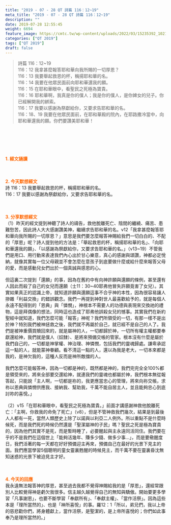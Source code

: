 ```yaml
---
title: "2019 - 07 - 28 QT 詩篇 116：12~19"
meta_title: "2019 - 07 - 28 QT 詩篇 116：12~19"
description: ""
date: 2019-07-28 12:55:45
weight: 6694
feature_image: https://cmtc.tw/wp-content/uploads/2022/03/15235392_10211799862337740_180693556567566654_o-1.webp
categories: ["QT 2019"]
tags: ["QT 2019"]
draft: false
---
```


<blockquote>詩篇 116：12~19<br />
116：12 我拿甚麼報答耶和華向我所賜的一切厚恩？<br />
116：13 我要舉起救恩的杯，稱揚耶和華的名。<br />
116：14 我要在他眾民面前向耶和華還我的願。<br />
116：15 在耶和華眼中，看聖民之死極為寶貴。<br />
116：16 耶和華啊，我真是你的僕人；我是你的僕人，是你婢女的兒子。你已經解開我的綁索。<br />
116：17 我要以感謝為祭獻給你，又要求告耶和華的名。<br />
116：18、19 我要在他眾民面前，在耶和華殿的院內，在耶路撒冷當中，向耶和華還我的願。你們要讚美耶和華！</blockquote><br />
&nbsp;<br />
<br />
&nbsp;<br />
<br />
<span style="color: #ff6600;"><strong>1. </strong><strong>經文誦讀</strong></span><br />
<br />
<span style="color: #ff6600;"><strong> </strong></span><br />
<br />
<span style="color: #ff6600;"><strong>2. 今天默想</strong><strong>經文<br />
</strong></span>詩 116：13 我要舉起救恩的杯，稱揚耶和華的名。<br />
116：17 我要以感謝為祭獻給你，又要求告耶和華的名。<br />
<br />
&nbsp;<br />
<br />
<span style="color: #ff6600;"><strong>3. 分享默想經文<br />
</strong></span>（1）昨天的經文提到神聽了詩人的禱告，救他脫離死亡、陰間的纏繞、痛苦、患難愁苦，因此詩人大大感謝讚美神，繼續求告耶和華的名。v12「我拿甚麼報答耶和華向我所賜的一切厚恩？」意思是我們要怎麼報答神賜給我們一切白白的、不配的「厚恩」呢？詩人提到他的方法是：「舉起救恩的杯，稱揚耶和華的名」、「向耶和華還我的願」、「以感謝為祭獻給你，又要求告耶和華的名。」（v13~19）不管我們是用口、用行動來表達我們內心出於甘心樂意，真心的感謝與頌讚，神都必定悅納，就像其實每一位父母親並不會怎麼在意孩子到底要做什麼或給什麼來報答父母的愛，而是感動兒女們出於一個真誠與感恩的心。<br />
<br />
但這裏二次提到「還願」的事，因為在舊約中有向神許願與還願的條例，甚至還有人因此而殺了自己的女兒而還願（士11：30~40耶弗他冒失許願竟害了女兒）。其實如果真正的認識上帝，就知道許願與還願這事不合乎神的本性，因為很容易讓人摻雜「利益交換」的錯誤觀念。我們一再提到神對世人最喜歡給予的，就是每個人永遠不配得到的「恩典」與「憐憫」，神根本不需要人的功德與表現來交換祂的禮物，這是拜偶像的想法，同時這也造成了耶弗他誤殺女兒的憾事。其實我們在新約聖經中就知道，我們怎麼可能「報答」神呢？我們所領受的一切，有那一樣不是出於神？特別我們被神拯救之後，我們就不再屬於自己，就已經不是自己的人了。我們是被神重價買贖回來的，就是屬神的人，一切都歸於神，一切所有權主權都要奉獻還給神，我們就是僕人（奴隸）、是將來預備交帳的管家。根本沒有什麼是屬於我們自己的，一切都是神掌權、神治理、神憐憫，包括我們的靈魂歸處。謙卑承認這一點的人，就能蒙神眷顧。看不清這一點的人，還以為我是老大，一切本來都是我的，是神欠我的，這種人反而是神所敵擋的人。<br />
<br />
我們怎麼可能報答神，因為一切都是神的，既然都是神的，我們完完全全100%都是領受來的，將來全部要交還給神，就連我們的靈魂也都屬於神，我們根本無從報答起，只能說「主人啊，一切都是祢的，我更應當忠心的管理，將來向祢交帳，求祢以恩典與憐憫供應我、接納我、幫助我，千萬不能自居主人，並且能夠忠心到底討祢的喜悅。」<br />
<br />
（2）v15「在耶和華眼中，看聖民之死極為寶貴。」前面才講感謝神救他脫離死亡：「主啊，你救我的命免了死亡」（v8），但是不管神救我們幾次，結果是到最後人人都有一死，當然人類歷史上除了以諾與以利亞二人例外。所以重點不是什麼時候死，而是我們死的時候仍然還是「聖潔屬神的子民」嗎？聖民之死是極為寶貴的，因為他們其實不是死，而是暫時睡了，必要醒起與主永遠同活同住。我們要在乎的不是我們在這個世上「能夠活幾年、賺多少錢、做多少事…」，而是要儆醒度日，我們活著的每一天都在好好預備迎主再來，預備自己在最好的光景下見主的面。我們應當學習5個聰明的童女靈裏甦醒的時候見主，而千萬不要在靈裏昏沈無知迷惑的光景下被迫見主才好。<br />
<br />
&nbsp;<br />
<br />
<span style="color: #ff6600;"><strong>4. 今天的回應<br />
</strong></span>我永遠無法報答神的厚恩，甚至過去我都不覺得神賜給我的是「厚恩」，還經常跟別人比較覺得神是虧欠我很多。信主越久越覺得自己的無知與驕傲。開始要更多學習「凡事謝恩」，也要不斷學習「奉獻所有」、「奉獻主權」、「當作活祭」。因為這些本是「理所當然的」、也是「神所喜悅」的事。羅12：1「所以，弟兄們，我以上帝的慈悲勸你們，將身體獻上，當作活祭，是聖潔的，是上帝所喜悅的；你們如此事奉乃是理所當然的。」<br />
<br />
&nbsp;
        